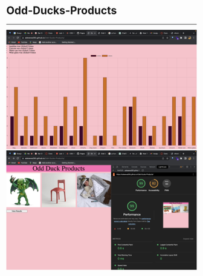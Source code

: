 # Odd-Ducks-Products

***

![lighthous screenshot](images/lighthouse1.jpg)
![lighthous screenshot](images/lighthouse2.jpg)
